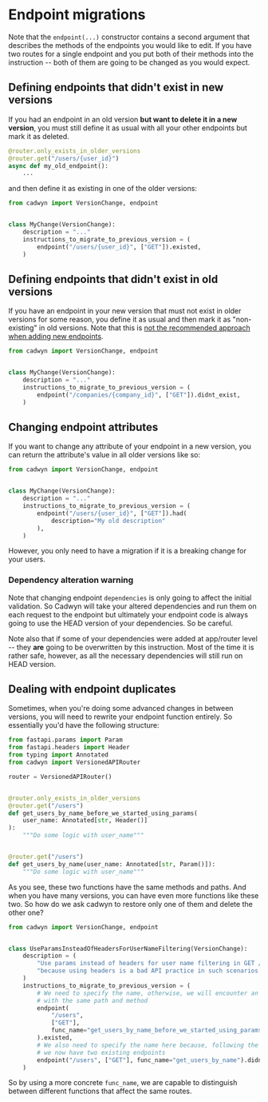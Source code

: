 # Endpoint migrations

Note that the `endpoint(...)` constructor contains a second argument that describes the methods of the endpoints you would like to edit. If you have two routes for a single endpoint and you put both of their methods into the instruction -- both of them are going to be changed as you would expect.

## Defining endpoints that didn't exist in new versions

If you had an endpoint in an old version **but want to delete it in a new version**, you must still define it as usual with all your other endpoints but mark it as deleted.

```python
@router.only_exists_in_older_versions
@router.get("/users/{user_id}")
async def my_old_endpoint():
    ...
```

and then define it as existing in one of the older versions:

```python
from cadwyn import VersionChange, endpoint


class MyChange(VersionChange):
    description = "..."
    instructions_to_migrate_to_previous_version = (
        endpoint("/users/{user_id}", ["GET"]).existed,
    )
```

## Defining endpoints that didn't exist in old versions

If you have an endpoint in your new version that must not exist in older versions for some reason, you define it as usual and then mark it as "non-existing" in old versions. Note that this is [not the recommended approach when adding new endpoints](../how_to/change_endpoints/index.md#add-a-new-endpoint).

```python
from cadwyn import VersionChange, endpoint


class MyChange(VersionChange):
    description = "..."
    instructions_to_migrate_to_previous_version = (
        endpoint("/companies/{company_id}", ["GET"]).didnt_exist,
    )
```

## Changing endpoint attributes

If you want to change any attribute of your endpoint in a new version, you can return the attribute's value in all older versions like so:

```python
from cadwyn import VersionChange, endpoint


class MyChange(VersionChange):
    description = "..."
    instructions_to_migrate_to_previous_version = (
        endpoint("/users/{user_id}", ["GET"]).had(
            description="My old description"
        ),
    )
```

However, you only need to have a migration if it is a breaking change for your users.

### Dependency alteration warning

Note that changing endpoint `dependencies` is only going to affect the initial validation. So Cadwyn will take your altered dependencies and run them on each request to the endpoint but ultimately your endpoint code is always going to use the HEAD version of your dependencies. So be careful.

Note also that if some of your dependencies were added at app/router level -- they **are** going to be overwritten by this instruction. Most of the time it is rather safe, however, as all the necessary dependencies will still run on HEAD version.

## Dealing with endpoint duplicates

Sometimes, when you're doing some advanced changes in between versions, you will need to rewrite your endpoint function entirely. So essentially you'd have the following structure:

```python
from fastapi.params import Param
from fastapi.headers import Header
from typing import Annotated
from cadwyn import VersionedAPIRouter

router = VersionedAPIRouter()


@router.only_exists_in_older_versions
@router.get("/users")
def get_users_by_name_before_we_started_using_params(
    user_name: Annotated[str, Header()]
):
    """Do some logic with user_name"""


@router.get("/users")
def get_users_by_name(user_name: Annotated[str, Param()]):
    """Do some logic with user_name"""
```

As you see, these two functions have the same methods and paths. And when you have many versions, you can have even more functions like these two. So how do we ask cadwyn to restore only one of them and delete the other one?

```python
from cadwyn import VersionChange, endpoint


class UseParamsInsteadOfHeadersForUserNameFiltering(VersionChange):
    description = (
        "Use params instead of headers for user name filtering in GET /users "
        "because using headers is a bad API practice in such scenarios."
    )
    instructions_to_migrate_to_previous_version = (
        # We need to specify the name, otherwise, we will encounter an exception due to having two identical endpoints
        # with the same path and method
        endpoint(
            "/users",
            ["GET"],
            func_name="get_users_by_name_before_we_started_using_params",
        ).existed,
        # We also need to specify the name here because, following the instruction above,
        # we now have two existing endpoints
        endpoint("/users", ["GET"], func_name="get_users_by_name").didnt_exist,
    )
```

So by using a more concrete `func_name`, we are capable to distinguish between different functions that affect the same routes.
